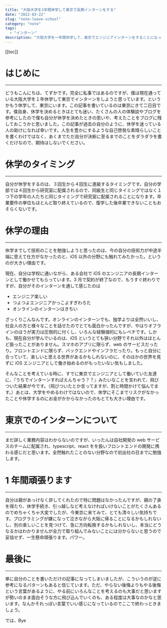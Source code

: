 ```yaml
---
title: "大阪大学を1年間休学して東京で長期インターンをする"
date: "2022-03-22"
slug: "note-leave-school"
category: "note"
tags:
  - "インターン"
description: "大阪大学を一年間休学して、東京でエンジニアインターンをすることになった経緯などを書きます。"
---
```


[[toc]]

# はじめに

---

どうもこんにちは、てずかです。完全に私事ではあるのですが、僕は現在通っている大阪大学を１年休学して東京でインターンをしようと思っています。というかもう休学して、東京にいます。この記事を書いているのは東京にきて二日目です。僕自身、休学を決めるときはとても迷い、たくさんの人の体験談やブログを参考にしたので僕も自分が休学を決めたときの思いや、考えたことをブログに残しておこうかと思いました。この記事が過去の自分のように、休学を迷っている人の助けになれば幸いです。人生を豊かにするような自己啓発な素晴らしいことを書くわけではなく、あくまでただ自分が決断に至るまでのことをダラダラを書くだけなので、期待はしないでください。

# 休学のタイミング

---

自分が休学をするのは、３回生から４回生に進級するタイミングです。自分の学部では４回生から研究室に配属されるので、同級生と同じタイミングではなく１つ下の学年の人たちと同じタイミングで研究室に配属されることになります。卒業要件の単位もほとんど取り終えているので、復学した後卒業できないこともおそらくないです。

# 休学の理由

---

休学までして技術のことを勉強しようと思ったのは、今の自分の技術力が中途半端に思えて仕方がなかったのと、iOS 以外の分野にも触れてみたかった。というのが大きい理由です。

現在、自分は学校に通いながら、ある会社で iOS のエンジニアの長期インターンとして働かせてもらっています。3 月で契約が終了なので、もうすぐ終わりですが、自分がそのインターンを通して感じたのは

- エンジニア楽しい
- つよつよエンジニアかっこよすぎわろた
- オンラインのインターンはきちい

ざっくりこんなんです。オンラインのインターンでも、独学よりは全然いいし、社会人の方と様々なことを話せたのでとても面白かったんですが、やはりオフラインのほうが実力は圧倒的に付くし、いろんな経験値的にもレベチです。しかも、現在自分が学んでいるのは、iOS というとても狭い分野でそれ以外はほとんど扱ったことがありません。スマホのアプリに限らず、web のサービスだったり。フロントエンドに限らず、バックエンドやインフラだったり。もっと自分に合っていて、楽しいと思える世界があるかもしれないのに、そのほかの世界を見ずに iOS エンジニアとして働き始めるのがもったいない気もしました。

そんなことを考えている時に、すでに東京でエンジニアとして働いていた友達に、『うちでインターンすればえんちゃう？？』みたいなことを言われて、飛びついた結果が今です。（飛びついたとか言ってますが、割と時間かけて悩んでます。）あとは、大学をやめるわけではないので、休学にそこまでリスクがなかったことや休学するのにお金がかからなかったのもとても大きい理由です。

# 東京でのインターンについて

---

まだ詳しく業務内容はわからないのですが、いったんは自社開発の web サービスのチームに配属され、typescript、react をを扱いフロントエンドの開発に携わる感じだと思います。全然触れたことのない分野なので初出社の日までに勉強します。

# 1 年間頑張ります

---

自分は親があっけなく許してくれたので特に問題はなかったんですが、親の了承を得たり、休学手続き、引っ越しなど考えなければいけないことがたくさんあるのでめちゃくちゃ大変でしたが、今東京に来てみて、とても清々しい気持ちです。プログラミングが嫌になって泣きながら大阪に帰ることになるかもしれないし、別の楽しいことを見つけて、急に方向転換するかもしれないし、本当にどうなるかはわかりませんが全力で取り組んでみないことには分からないと思うので妥協せず、一生懸命頑張ります。パワー。

# 最後に

---

単に自分のことを書いただけの記事になってしまいましたが、こういうのが逆に参考になるパターンもあると信じています。ただ、やらない後悔よりもやる後悔という言葉があるように、やる前にいろんなことを考えるのも大事だと思いますが勢いのまま面白そうな方に飛び込んでいくのも、ある程度は大事なのかなと思います。なんかそれっぽい言葉でいい感じになっているのでここで終わっときましょう。

では、Bye
